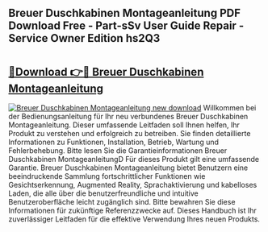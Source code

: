 ## Breuer Duschkabinen Montageanleitung PDF Download Free - Part-sSv User Guide Repair - Service Owner Edition hs2Q3

# <h2><a href="http://df6hof1.blite.top/?on=Breuer+Duschkabinen+Montageanleitung">🔗Download 👉🔴 Breuer Duschkabinen Montageanleitung</a></h2>

[![Breuer Duschkabinen Montageanleitung new download](https://i.imgur.com/lujVjoI.png)](http://df6hof1.blite.top/?on=Breuer+Duschkabinen+Montageanleitung)
Willkommen bei der Bedienungsanleitung für Ihr neu verbundenes Breuer Duschkabinen Montageanleitung. Dieser umfassende Leitfaden soll Ihnen helfen, Ihr Produkt zu verstehen und erfolgreich zu betreiben. Sie finden detaillierte Informationen zu Funktionen, Installation, Betrieb, Wartung und Fehlerbehebung. Bitte lesen Sie die Garantieinformationen Breuer Duschkabinen MontageanleitungD Für dieses Produkt gilt eine umfassende Garantie. Breuer Duschkabinen Montageanleitung bietet Benutzern eine beeindruckende Sammlung fortschrittlicher Funktionen wie Gesichtserkennung, Augmented Reality, Sprachaktivierung und kabelloses Laden, die alle über die benutzerfreundliche und intuitive Benutzeroberfläche leicht zugänglich sind. Bitte bewahren Sie diese Informationen für zukünftige Referenzzwecke auf. Dieses Handbuch ist Ihr zuverlässiger Leitfaden für die effektive Verwendung Ihres neuen Produkts.
